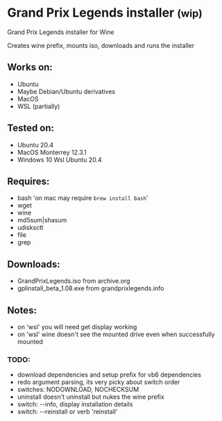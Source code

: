 # Grand Prix Legends installer <small>(wip)</small>
Grand Prix Legends installer for Wine

Creates wine prefix, mounts iso, downloads and runs the installer

## Works on:
  - Ubuntu
  - Maybe Debian/Ubuntu derivatives
  - MacOS
  - WSL (partially)

## Tested on:
  - Ubuntu 20.4
  - MacOS Monterrey 12.3.1
  - Windows 10 Wsl Ubuntu 20.4

## Requires:
   - bash 'on mac may require `brew install bash`'
   - wget
   - wine
   - md5sum|shasum
   - udisksctl
   - file
   - grep

## Downloads:
   - GrandPrixLegends.iso from archive.org
   - gplinstall_beta_1.08.exe from  grandprixlegends.info

## Notes:
  - on 'wsl' you will need get display working
  - on 'wsl' wine doesn't see the mounted drive even when successfully mounted

### TODO:
  - download dependencies and setup prefix for vb6 dependencies
  - redo argument parsing, its very picky about switch order
  - switches: NODOWNLOAD, NOCHECKSUM
  - uninstall doesn't uninstall but nukes the wine prefix
  - switch: --info, display installation details
  - switch: --reinstall or verb 'reinstall'